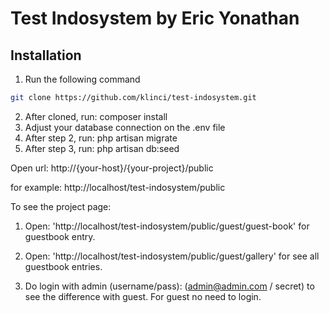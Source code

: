 # Test Indosystem by Eric Yonathan

**Installation**
------------

1. Run the following command
```bash
git clone https://github.com/klinci/test-indosystem.git
```

2. After cloned, run: composer install
3. Adjust your database connection on the .env file
4. After step 2, run: php artisan migrate
5. After step 3, run: php artisan db:seed

Open url:
http://{your-host}/{your-project}/public

for example: http://localhost/test-indosystem/public

To see the project page:

1. Open: 'http://localhost/test-indosystem/public/guest/guest-book' for guestbook entry.

2. Open: 'http://localhost/test-indosystem/public/guest/gallery' for see all guestbook entries.

3. Do login with admin (username/pass): (admin@admin.com / secret) to see the difference with guest. For guest no need to login.